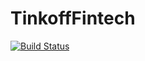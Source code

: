 # TinkoffFintech

[![Build Status](https://travis-ci.org/AnnaVondrukhova/TinkoffFintech.svg?branch=Homework_13)](https://travis-ci.org/AnnaVondrukhova/TinkoffFintech)
